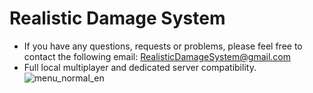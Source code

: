 # Realistic Damage System

- If you have any questions, requests or problems, please feel free to contact the following email: RealisticDamageSystem@gmail.com
- Full local multiplayer and dedicated server compatibility.
![menu_normal_en](https://github.com/Frvetz/FS22_RealisticDamageSystem/assets/76913845/c47114ce-0136-4b35-a632-4fd0bcbe7c3f)
